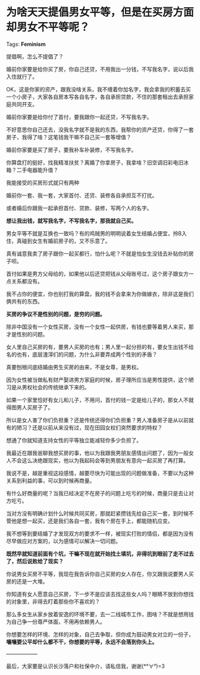 # 为啥天天提倡男女平等，但是在买房方面却男女不平等呢？

Tags: **Feminism**

提倡啊，怎么不提倡了？

  


婚前你家要是给你买了房，你自己还贷，不用我出一分钱，不写我名字，说以后我入住就行了。

OK，这是你家的资产，跟我没啥关系，我不缠着你加名字，我会拿我的积蓄去买一个小房子，大家各自房本写各自名字，各自承担贷款，不住的那套租出去承担家庭共同开支。

  


婚前你家要是给你付了首付，要我跟你一起还贷，不写我名字。

不好意思你自己还去，没我名字就不是我的东西，我帮你的资产还贷，你得了一套房子，我得了啥？这笔钱我干嘛不自己买一套等增值？

  


婚前你家要是买了房子，要我补车补装修，不写我名字。

你算盘打的挺好，找我精准扶贫？离婚了你拿房子，我拿啥？旧空调旧彩电旧冰箱？二手电器能升值？

  


我能接受的买房形式就只有两种

婚前你一套、我一套，大家首付、还贷、装修各自承担互不打扰。

或者婚后你跟我一起承担首付、贷款、装修，写两个人的名字。

  


**想让我出钱，就写我名字，不写我名字，那我就自己买。**

男女平等不就是互换也一致吗？有的鸡贼男的明明说着女生结婚占便宜，拎B入住，真碰到女生有婚前房子的，又不乐意了。

真有诚意我卖了房子跟你一起买都行，怕什么呢？不就是怕女生没钱去补贴你的房子呗。

首付如果是男方父母给的，如果他以后还贷把钱从父母账号过，这个房子跟女方一点关系都没有。

我不占你的便宜，你也别打我的算盘，我的钱不会拿来为你做嫁衣，除非这是我们俩共有的东西。

  


**买房的争议不是性别的问题，是穷的问题。**

除非中国没有一个女性买房，没有一个女性一起供房，有钱也要等着男人来买，那才是性别的问题。

女人里自己买房的有，要男人买房的也有；男人里一起分担的有，要女生出钱不给名的也有，底层渣滓们的问题，为什么非要弄成两个性别的矛盾？

  


真要刨根问底结婚由男生买房的由来，不是女尊，是男权。

因为女性被当做私有财产娶进男方家庭的时候，房子理所应当是男性提供，这个陋习是从男权社会的传统继承下来的。

如果一个家里恰好有女儿和儿子，不用问，首付的钱一定是给儿子的，那女人不就得图男人买房子了。

所以是女人害了你们负担重？还是传统还得你们负担重？男人准备房子是从以前就有的陋习？还是以前从来没有过，现在田园女权们突然要求的特权？

想通了你就知道支持女性的平等独立能减轻你多少负担了。

  


我最近在跟我爸聊我想买房的事，他以为我跟我男朋友感情出问题了，因为一般女人不会这么决绝跟现实，他以为我起码会等到男朋友有意向一起买房了再打算。

我说不是，越是重视这段感情，越要尽快为可能出现的问题做准备，不要以为这种关系到利益的事，可以到时候再商量。

有什么好商量的呢？当我已经决定不在房子的问题上吃亏的时候，商量只是去让对方吃亏。

当对方没有明确计划什么时候共同买房，那就赶紧攒钱先给自己买一套，到时候不管他是想一起买，还是我们各自一套，我有个房在手上，都能随机应变。

  


我不想等到要结婚了才发现双方的要求不一样，被现实打败的情侣，都是因为没有尽早做应对方案的，以为感情可以解决一切问题。

**既然早就知道前面有个坑，干嘛不现在就开始找土填坑，非得坑到眼前了走不过去了，然后说败给了现实？**

  


  


你说男女买房不平等，我现在我告诉你自己买房的女人存在，你又跟我说要男人买房的还是一大堆。

你知道有女人愿意自己买房，下一步不是应该去找这些女人吗？眼睛不放到你想找的对象里，非得去盯着那些你不喜欢的？

那么多女生从家乡放着安逸的环境不要，去一二线城市工作，图啥？不就是想用钱为自己争一份尊严体面，不用再依赖男人。

你想要怎样的环境、怎样的对象，自己去争取，但你成为鼓动男女对立的一份子，**嚷嚷要公平却什么都不干，你想要的平等，永远不会落到你头上。**

——————

最后，大家要是认识长沙落户和社保中介，请私信我，谢谢(*°∀°)=3



